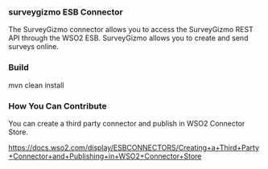 ### surveygizmo ESB Connector

The SurveyGizmo connector allows you to access the SurveyGizmo REST API through the WSO2 ESB. SurveyGizmo allows you to create and send surveys online.

### Build

mvn clean install

### How You Can Contribute
You can create a third party connector and publish in WSO2 Connector Store.

https://docs.wso2.com/display/ESBCONNECTORS/Creating+a+Third+Party+Connector+and+Publishing+in+WSO2+Connector+Store

